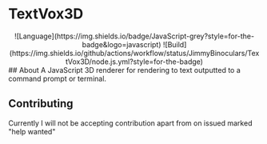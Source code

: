 # TextVox3D
<div align="center">
![Language](https://img.shields.io/badge/JavaScript-grey?style=for-the-badge&logo=javascript)
![Build](https://img.shields.io/github/actions/workflow/status/JimmyBinoculars/TextVox3D/node.js.yml?style=for-the-badge)
</div>
## About
A JavaScript 3D renderer for rendering to text outputted to a command prompt or terminal.

## Contributing
Currently I will not be accepting contribution apart from on issued marked "help wanted"